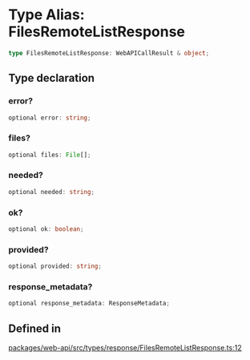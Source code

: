 # Type Alias: FilesRemoteListResponse

```ts
type FilesRemoteListResponse: WebAPICallResult & object;
```

## Type declaration

### error?

```ts
optional error: string;
```

### files?

```ts
optional files: File[];
```

### needed?

```ts
optional needed: string;
```

### ok?

```ts
optional ok: boolean;
```

### provided?

```ts
optional provided: string;
```

### response\_metadata?

```ts
optional response_metadata: ResponseMetadata;
```

## Defined in

[packages/web-api/src/types/response/FilesRemoteListResponse.ts:12](https://github.com/slackapi/node-slack-sdk/blob/main/packages/web-api/src/types/response/FilesRemoteListResponse.ts#L12)
